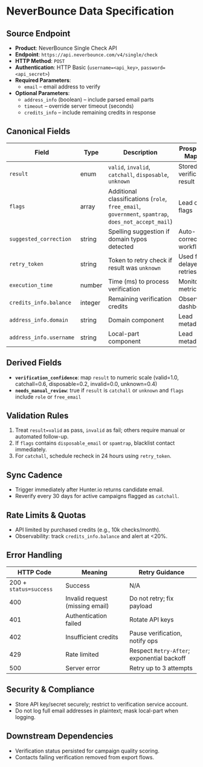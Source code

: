 # NeverBounce Data Specification

## Source Endpoint

- **Product**: NeverBounce Single Check API
- **Endpoint**: `https://api.neverbounce.com/v4/single/check`
- **HTTP Method**: `POST`
- **Authentication**: HTTP Basic (`username=<api_key>`, `password=<api_secret>`)
- **Required Parameters**:
  - `email` – email address to verify
- **Optional Parameters**:
  - `address_info` (boolean) – include parsed email parts
  - `timeout` – override server timeout (seconds)
  - `credits_info` – include remaining credits in response

## Canonical Fields

| Field                   | Type          | Description                                                                                         | ProspectPro Mapping           |
| ----------------------- | ------------- | --------------------------------------------------------------------------------------------------- | ----------------------------- |
| `result`                | enum          | `valid`, `invalid`, `catchall`, `disposable`, `unknown`                                             | Stored as verification result |
| `flags`                 | array<string> | Additional classifications (`role`, `free_email`, `government`, `spamtrap`, `does_not_accept_mail`) | Lead contact flags            |
| `suggested_correction`  | string        | Spelling suggestion if domain typos detected                                                        | Auto-correction workflow      |
| `retry_token`           | string        | Token to retry check if result was `unknown`                                                        | Used for delayed retries      |
| `execution_time`        | number        | Time (ms) to process verification                                                                   | Monitoring metric             |
| `credits_info.balance`  | integer       | Remaining verification credits                                                                      | Observability dashboard       |
| `address_info.domain`   | string        | Domain component                                                                                    | Lead metadata                 |
| `address_info.username` | string        | Local-part component                                                                                | Lead metadata                 |

## Derived Fields

- **`verification_confidence`**: map `result` to numeric scale (valid=1.0, catchall=0.6, disposable=0.2, invalid=0.0, unknown=0.4)
- **`needs_manual_review`**: true if `result` is `catchall` or `unknown` and `flags` include `role` or `free_email`

## Validation Rules

1. Treat `result=valid` as pass, `invalid` as fail; others require manual or automated follow-up.
2. If `flags` contains `disposable_email` or `spamtrap`, blacklist contact immediately.
3. For `catchall`, schedule recheck in 24 hours using `retry_token`.

## Sync Cadence

- Trigger immediately after Hunter.io returns candidate email.
- Reverify every 30 days for active campaigns flagged as `catchall`.

## Rate Limits & Quotas

- API limited by purchased credits (e.g., 10k checks/month).
- Observability: track `credits_info.balance` and alert at <20%.

## Error Handling

| HTTP Code              | Meaning                         | Retry Guidance                             |
| ---------------------- | ------------------------------- | ------------------------------------------ |
| 200 + `status=success` | Success                         | N/A                                        |
| 400                    | Invalid request (missing email) | Do not retry; fix payload                  |
| 401                    | Authentication failed           | Rotate API keys                            |
| 402                    | Insufficient credits            | Pause verification, notify ops             |
| 429                    | Rate limited                    | Respect `Retry-After`; exponential backoff |
| 500                    | Server error                    | Retry up to 3 attempts                     |

## Security & Compliance

- Store API key/secret securely; restrict to verification service account.
- Do not log full email addresses in plaintext; mask local-part when logging.

## Downstream Dependencies

- Verification status persisted for campaign quality scoring.
- Contacts failing verification removed from export flows.
